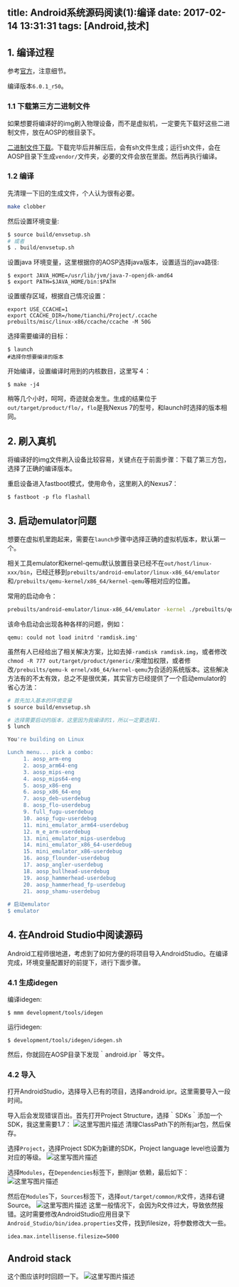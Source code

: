 title: Android系统源码阅读(1):编译
date: 2017-02-14 13:31:31
tags: [Android,技术]
---
## 1. 编译过程
参考[官方](https://source.android.com/source/building.html)，注意细节。 

编译版本`6.0.1_r50`。

### 1.1 下载第三方二进制文件
如果想要将编译好的img刷入物理设备，而不是虚拟机，一定要先下载好这些二进制文件，放在AOSP的根目录下。

[二进制文件下载](https://developers.google.com/android/nexus/drivers)。下载完毕后并解压后，会有sh文件生成；运行sh文件，会在AOSP目录下生成`vendor/`文件夹，必要的文件会放在里面。然后再执行编译。

<!--more-->

### 1.2 编译
先清理一下旧的生成文件，个人认为很有必要。
```sh
make clobber
``` 

然后设置环境变量:  
```sh
$ source build/envsetup.sh
# 或者
$ . build/envsetup.sh
```

设置java 环境变量，这里根据你的AOSP选择java版本，设置适当的java路径:
```
$ export JAVA_HOME=/usr/lib/jvm/java-7-openjdk-amd64
$ export PATH=$JAVA_HOME/bin:$PATH
```
设置缓存区域，根据自己情况设置：
```
export USE_CCACHE=1
export CCACHE_DIR=/home/tianchi/Project/.ccache 
prebuilts/misc/linux-x86/ccache/ccache -M 50G
```
选择需要编译的目标：
```
$ launch
#选择你想要编译的版本
```

开始编译，设置编译时用到的内核数目，这里写４：
```
$ make -j4
```
稍等几个小时，呵呵，奇迹就会发生。生成的结果位于`out/target/product/flo/`，`flo`是我Nexus 7的型号，和launch时选择的版本相同。

## 2. 刷入真机
将编译好的img文件刷入设备比较容易，关键点在于前面步骤：下载了第三方包，选择了正确的编译版本。

重启设备进入fastboot模式，使用命令，这里刷入的Nexus7：
```
$ fastboot -p flo flashall 
```

## 3. 启动emulator问题   

想要在虚拟机里跑起来，需要在`launch`步骤中选择正确的虚拟机版本，默认第一个。

相关工具emulator和kernel-qemu默认放置目录已经不在`out/host/linux-xxx/bin`，已经迁移到`prebuilts/android-emulator/linux-x86_64/emulator`和`/prebuilts/qemu-kernel/x86_64/kernel-qemu`等相对应的位置。  

常用的启动命令：   
```sh
prebuilts/android-emulator/linux-x86_64/emulator -kernel ./prebuilts/qemu-k ernel/x86_64/kernel-qemu -sysdir out/target/product/generic/ -system system.img -data userdata.img -ramdisk ramdisk.img
```  
该命令启动会出现各种各样的问题，例如：   
```
qemu: could not load initrd 'ramdisk.img' 
```  
虽然有人已经给出了相关解决方案，比如去掉`-ramdisk ramdisk.img`，或者修改`chmod -R 777 out/target/product/generic/`来增加权限，或者修改`/prebuilts/qemu-k ernel/x86_64/kernel-qemu`为合适的系统版本。这些解决方法有的不太有效，总之不是很优美，其实官方已经提供了一个启动emulator的省心方法：   
```sh
# 首先加入基本的环境变量
$ source build/envsetup.sh

# 选择需要启动的版本，这里因为我编译的1，所以一定要选择1.
$ lunch

You're building on Linux

Lunch menu... pick a combo:
     1. aosp_arm-eng
     2. aosp_arm64-eng
     3. aosp_mips-eng
     4. aosp_mips64-eng
     5. aosp_x86-eng
     6. aosp_x86_64-eng
     7. aosp_deb-userdebug
     8. aosp_flo-userdebug
     9. full_fugu-userdebug
     10. aosp_fugu-userdebug
     11. mini_emulator_arm64-userdebug
     12. m_e_arm-userdebug
     13. mini_emulator_mips-userdebug
     14. mini_emulator_x86_64-userdebug
     15. mini_emulator_x86-userdebug
     16. aosp_flounder-userdebug
     17. aosp_angler-userdebug
     18. aosp_bullhead-userdebug
     19. aosp_hammerhead-userdebug
     20. aosp_hammerhead_fp-userdebug
     21. aosp_shamu-userdebug
 
# 启动emulator
$ emulator
```

## 4. 在Android Studio中阅读源码
Android工程师很地道，考虑到了如何方便的将项目导入AndroidStudio。在编译完成，环境变量配置好的前提下，进行下面步骤。

### 4.1 生成idegen

编译idegen:    
```
$ mmm development/tools/idegen
```

运行idegen:   
```
$ development/tools/idegen/idegen.sh
```
然后，你就回在AOSP目录下发现｀android.ipr｀等文件。

### 4.2 导入
打开AndroidStudio，选择导入已有的项目，选择android.ipr。这里需要导入一段时间。

导入后会发现错误百出。首先打开Project Structure，选择｀SDKs｀添加一个SDK，我这里需要1.7：
![这里写图片描述](http://img.blog.csdn.net/20160930163851944)
清理ClassPath下的所有jar包，然后保存。

选择`Project`，选择Project SDK为新建的SDK，Project language level也设置为对应的等级。
![这里写图片描述](http://img.blog.csdn.net/20160930164516796)

选择`Modules`，在`Dependencies`标签下，删除jar 依赖，最后如下：
![这里写图片描述](http://img.blog.csdn.net/20160930164739735)

然后在`Modules`下，`Sources`标签下，选择`out/target/common/R`文件，选择右键Source。
![这里写图片描述](http://img.blog.csdn.net/20160930165042758)
这里一般情况下，会因为R文件过大，导致依然报错。这时需要修改AndroidStudio应用目录下`Android_Studio/bin/idea.properties`文件，找到filesize，将参数修改大一些。
```
idea.max.intellisense.filesize=5000
```

## Android stack   
这个图应该时时回顾一下。
![这里写图片描述](http://img.blog.csdn.net/20160805212247341)